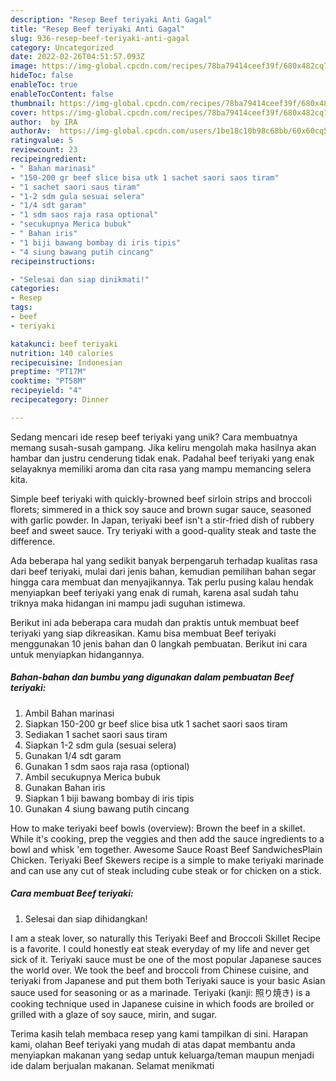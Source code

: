 ```yaml
---
description: "Resep Beef teriyaki Anti Gagal"
title: "Resep Beef teriyaki Anti Gagal"
slug: 936-resep-beef-teriyaki-anti-gagal
category: Uncategorized
date: 2022-02-26T04:51:57.093Z
image: https://img-global.cpcdn.com/recipes/78ba79414ceef39f/680x482cq70/beef-teriyaki-foto-resep-utama.jpg
hideToc: false
enableToc: true
enableTocContent: false
thumbnail: https://img-global.cpcdn.com/recipes/78ba79414ceef39f/680x482cq70/beef-teriyaki-foto-resep-utama.jpg
cover: https://img-global.cpcdn.com/recipes/78ba79414ceef39f/680x482cq70/beef-teriyaki-foto-resep-utama.jpg
author:  by IRA
authorAv:  https://img-global.cpcdn.com/users/1be18c10b98c68bb/60x60cq50/avatar.jpg
ratingvalue: 5
reviewcount: 23
recipeingredient:
- " Bahan marinasi"
- "150-200 gr beef slice bisa utk 1 sachet saori saos tiram"
- "1 sachet saori saus tiram"
- "1-2 sdm gula sesuai selera"
- "1/4 sdt garam"
- "1 sdm saos raja rasa optional"
- "secukupnya Merica bubuk"
- " Bahan iris"
- "1 biji bawang bombay di iris tipis"
- "4 siung bawang putih cincang"
recipeinstructions:

- "Selesai dan siap dinikmati!"
categories:
- Resep
tags:
- beef
- teriyaki

katakunci: beef teriyaki 
nutrition: 140 calories
recipecuisine: Indonesian
preptime: "PT17M"
cooktime: "PT58M"
recipeyield: "4"
recipecategory: Dinner

---
```



Sedang mencari ide resep beef teriyaki yang unik? Cara membuatnya memang susah-susah gampang. Jika keliru mengolah maka hasilnya akan hambar dan justru cenderung tidak enak. Padahal beef teriyaki yang enak selayaknya memiliki aroma dan cita rasa yang mampu memancing selera kita.


Simple beef teriyaki with quickly-browned beef sirloin strips and broccoli florets; simmered in a thick soy sauce and brown sugar sauce, seasoned with garlic powder. In Japan, teriyaki beef isn&#39;t a stir-fried dish of rubbery beef and sweet sauce. Try teriyaki with a good-quality steak and taste the difference.

Ada beberapa hal yang sedikit banyak berpengaruh terhadap kualitas rasa dari beef teriyaki, mulai dari jenis bahan, kemudian pemilihan bahan segar hingga cara membuat dan menyajikannya. Tak perlu pusing kalau hendak menyiapkan beef teriyaki yang enak di rumah, karena asal sudah tahu triknya maka hidangan ini mampu jadi suguhan istimewa.


Berikut ini ada beberapa cara mudah dan praktis untuk membuat beef teriyaki yang siap dikreasikan. Kamu bisa membuat Beef teriyaki menggunakan 10 jenis bahan dan 0 langkah pembuatan. Berikut ini cara untuk menyiapkan hidangannya.

<!--inarticleads1-->

##### Bahan-bahan dan bumbu yang digunakan dalam pembuatan Beef teriyaki:

1. Ambil  Bahan marinasi
1. Siapkan 150-200 gr beef slice bisa utk 1 sachet saori saos tiram
1. Sediakan 1 sachet saori saus tiram
1. Siapkan 1-2 sdm gula (sesuai selera)
1. Gunakan 1/4 sdt garam
1. Gunakan 1 sdm saos raja rasa (optional)
1. Ambil secukupnya Merica bubuk
1. Gunakan  Bahan iris
1. Siapkan 1 biji bawang bombay di iris tipis
1. Gunakan 4 siung bawang putih cincang


How to make teriyaki beef bowls (overview): Brown the beef in a skillet. While it&#39;s cooking, prep the veggies and then add the sauce ingredients to a bowl and whisk &#39;em together. Awesome Sauce Roast Beef SandwichesPlain Chicken. Teriyaki Beef Skewers recipe is a simple to make teriyaki marinade and can use any cut of steak including cube steak or for chicken on a stick. 

<!--inarticleads2-->

##### Cara membuat Beef teriyaki:


1. Selesai dan siap dihidangkan!

I am a steak lover, so naturally this Teriyaki Beef and Broccoli Skillet Recipe is a favorite. I could honestly eat steak everyday of my life and never get sick of it. Teriyaki sauce must be one of the most popular Japanese sauces the world over. We took the beef and broccoli from Chinese cuisine, and teriyaki from Japanese and put them both Teriyaki sauce is your basic Asian sauce used for seasoning or as a marinade. Teriyaki (kanji: 照り焼き) is a cooking technique used in Japanese cuisine in which foods are broiled or grilled with a glaze of soy sauce, mirin, and sugar. 

Terima kasih telah membaca resep yang kami tampilkan di sini. Harapan kami, olahan Beef teriyaki yang mudah di atas dapat membantu anda menyiapkan makanan yang sedap untuk keluarga/teman maupun menjadi ide dalam berjualan makanan. Selamat menikmati
